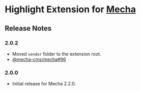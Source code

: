 Highlight Extension for [Mecha](https://github.com/mecha-cms/mecha)
===================================================================

Release Notes
-------------

### 2.0.2

 - Moved `vendor` folder to the extension root.
 - [@mecha-cms/mecha#96](https://github.com/mecha-cms/mecha/issues/96)

### 2.0.0

 - Initial release for Mecha 2.2.0.